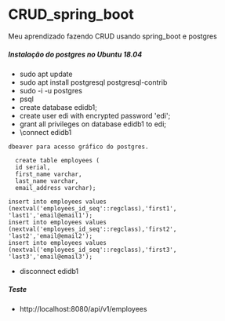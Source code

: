 # CRUD_spring_boot
Meu aprendizado fazendo CRUD usando spring_boot e postgres

##### Instalação do postgres no Ubuntu 18.04

- sudo apt update
- sudo apt install postgresql postgresql-contrib
- sudo -i -u postgres
- psql
- create database edidb1;
- create user edi with encrypted password 'edi';
- grant all privileges on database edidb1 to edi;
- \connect edidb1
```
dbeaver para acesso gráfico do postgres.
```
```
  create table employees (
  id serial,
  first_name varchar,
  last_name varchar,
  email_address varchar);
```
```
insert into employees values (nextval('employees_id_seq'::regclass),'first1', 'last1','email@email1');
insert into employees values (nextval('employees_id_seq'::regclass),'first2', 'last2','email@email2');
insert into employees values (nextval('employees_id_seq'::regclass),'first3', 'last3','email@email3');
```
- disconnect edidb1

##### Teste

- http://localhost:8080/api/v1/employees
